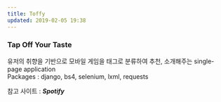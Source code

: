 ```yaml
---
title: Toffy
updated: 2019-02-05 19:38
---
```

### Tap Off Your Taste
<div class="divider"></div>
유저의 취향을 기반으로 모바일 게임을 태그로 분류하여 추천, 소개해주는 single-page application
<div class="divider"></div>
Packages : django, bs4, selenium, lxml, requests

참고 사이트 : **_Spotify_** 
